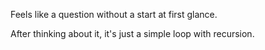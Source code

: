Feels like a question without a start at first glance.

After thinking about it, it's just a simple loop with recursion.
